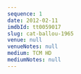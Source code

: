 ```yaml
---
sequence: 1
date: 2012-02-11
imdbId: tt0059017
slug: cat-ballou-1965
venue: null
venueNotes: null
medium: TCM HD
mediumNotes: null
---
```



